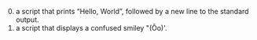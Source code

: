 0. a script that prints “Hello, World”, followed by a new line to the standard output.
1. a script that displays a confused smiley "(Ôo)'.
